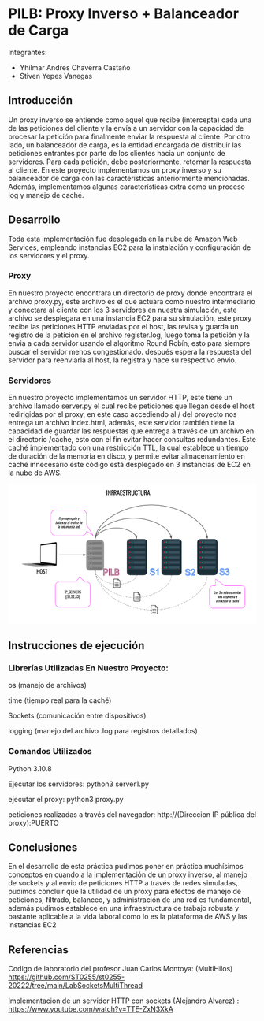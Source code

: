 # PILB: Proxy Inverso + Balanceador de Carga

Integrantes: 
- Yhilmar Andres Chaverra Castaño
- Stiven Yepes Vanegas


## Introducción
Un proxy inverso se entiende como aquel que recibe (intercepta) cada una de las peticiones del cliente y la envía a un servidor con la capacidad de procesar la petición para finalmente enviar la respuesta al cliente. Por otro lado, un balanceador de carga, es la entidad encargada de distribuir las peticiones entrantes por parte de los clientes hacia un conjunto de servidores. Para cada petición, debe posteriormente, retornar la respuesta al cliente.
En este proyecto implementamos un proxy inverso y su balanceador de carga con las características anteriormente mencionadas. Además, implementamos algunas características extra como un proceso log y manejo de caché.

## Desarrollo 
Toda esta implementación fue desplegada en la nube de Amazon Web Services, empleando instancias EC2 para la instalación y configuración de los servidores y el proxy.

### Proxy
En nuestro proyecto encontrara un directorio de proxy donde encontrara el archivo proxy.py, este archivo es el que actuara como nuestro intermediario y conectara al cliente con los 3 servidores en nuestra simulación, este archivo se desplegara en una instancia EC2 para su simulación, este proxy recibe las peticiones HTTP enviadas por el host, las revisa y guarda un registro de la petición en el archivo register.log, luego toma la petición y la envia a cada servidor usando el algoritmo Round Robín, esto para siempre buscar el servidor menos congestionado. después espera la respuesta del servidor para reenviarla al host, la registra y hace su respectivo envio.

### Servidores
En nuestro proyecto implementamos un servidor HTTP, este tiene un archivo llamado server.py el cual recibe peticiones que llegan desde el host redirigidas por el proxy, en este caso accediendo al / del proyecto nos entrega un archivo index.html, además, este servidor también tiene la capacidad de guardar las respuestas que entrega a través de un archivo en el directorio /cache, esto con el fin evitar hacer consultas redundantes. Este caché implementado con una restricción TTL, la cual establece un tiempo de duración de la memoria en disco, y permite evitar almacenamiento en caché innecesario este código está desplegado en 3 instancias de EC2 en la nube de AWS.

![Image text](https://github.com/esyepesv/PILB/blob/main/Image/Diagramas%20Telematica.png)

## Instrucciones de ejecución
### Librerías Utilizadas En Nuestro Proyecto:

os (manejo de archivos)

time (tiempo real para la caché)

Sockets (comunicación entre dispositivos)

logging (manejo del archivo .log para registros detallados)

### Comandos Utilizados
Python 3.10.8

Ejecutar los servidores: python3 server1.py

ejecutar el proxy: python3 proxy.py

peticiones realizadas a través del navegador: http://(Direccion IP pública del proxy):PUERTO

## Conclusiones
En el desarrollo de esta práctica pudimos poner en práctica muchísimos conceptos en cuando a la implementación de un proxy inverso, al manejo de sockets y al envio de peticiones HTTP a través de redes simuladas, pudimos concluir que la utilidad de un proxy para efectos de manejo de peticiones, filtrado, balanceo, y administración de una red es fundamental, además pudimos establece en una infraestructura de trabajo robusta y bastante aplicable a la vida laboral como lo es la plataforma de AWS y las instancias EC2


## Referencias 
Codigo de laboratorio del profesor Juan Carlos Montoya: (MultiHilos) https://github.com/ST0255/st0255-20222/tree/main/LabSocketsMultiThread

Implementacion de un servidor HTTP con sockets (Alejandro Alvarez) : https://www.youtube.com/watch?v=TTE-ZxN3XkA
